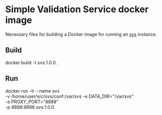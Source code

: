 # Simple Validation Service docker image
Necessary files for building a Docker image for running an
[svs](https://github.com/its-dirg/svs) instance.

Build
-----
docker build -t svs:1.0.0 .

Run
---
docker run -ti --name svs \
    -v /home/user/src/svs/conf:/var/svs
    -e DATA_DIR="/var/svs" \
    -e PROXY_PORT="8888" \
    -p 8888:8888
    svs:1.0.0
